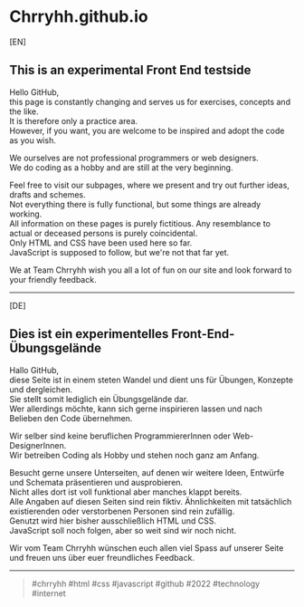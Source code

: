 # Chrryhh.github.io

[EN]
## This is an experimental Front End testside

Hello GitHub,  
this page is constantly changing and serves us for exercises, concepts and the like.  
It is therefore only a practice area.  
However, if you want, you are welcome to be inspired and adopt the code as you wish.  

We ourselves are not professional programmers or web designers.  
We do coding as a hobby and are still at the very beginning.

Feel free to visit our subpages, where we present and try out further ideas, drafts and schemes.  
Not everything there is fully functional, but some things are already working.  
All information on these pages is purely fictitious. Any resemblance to actual or deceased persons is purely coincidental.  
Only HTML and CSS have been used here so far.  
JavaScript is supposed to follow, but we're not that far yet.

We at Team Chrryhh wish you all a lot of fun on our site and look forward to your friendly feedback.

***

[DE]
## Dies ist ein experimentelles Front-End-Übungsgelände

Hallo GitHub,  
diese Seite ist in einem steten Wandel und dient uns für Übungen, Konzepte und dergleichen.  
Sie stellt somit lediglich ein Übungsgelände dar.  
Wer allerdings möchte, kann sich gerne inspirieren lassen und nach Belieben den Code übernehmen.

Wir selber sind keine beruflichen ProgrammiererInnen oder Web-DesignerInnen.  
Wir betreiben Coding als Hobby und stehen noch ganz am Anfang.

Besucht gerne unsere Unterseiten, auf denen wir weitere Ideen, Entwürfe und Schemata präsentieren und ausprobieren.  
Nicht alles dort ist voll funktional aber manches klappt bereits.  
Alle Angaben auf diesen Seiten sind rein fiktiv. Ähnlichkeiten mit tatsächlich existierenden oder verstorbenen Personen sind rein zufällig.  
Genutzt wird hier bisher ausschließlich HTML und CSS.  
JavaScript soll noch folgen, aber so weit sind wir noch nicht.

Wir vom Team Chrryhh wünschen euch allen viel Spass auf unserer Seite und freuen uns über euer freundliches Feedback.

***

> #chrryhh #html #css #javascript #github #2022 #technology #internet
